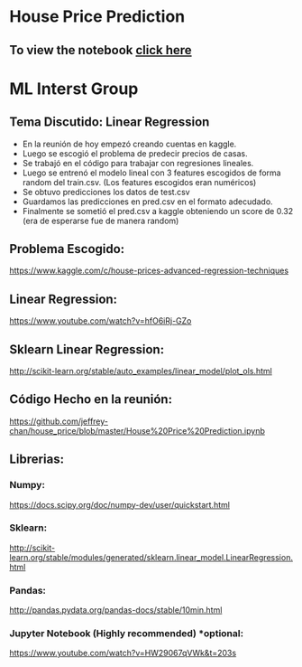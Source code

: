 # House Price Prediction

## To view the notebook [click here](https://github.com/jeffrey-chan/house_price/blob/master/House%20Price%20Prediction.ipynb)
# ML Interst Group 

## Tema Discutido: Linear Regression

- En la reunión de hoy empezó creando cuentas en kaggle.
- Luego se escogió el problema de predecir precios de casas.
- Se trabajó en el código para trabajar con regresiones lineales.
- Luego se entrenó el modelo lineal con 3 features escogidos de forma random del train.csv. (Los features escogidos eran numéricos)
- Se obtuvo predicciones los datos de test.csv
- Guardamos las predicciones en pred.csv en el formato adecudado.
- Finalmente se sometió el pred.csv a kaggle obteniendo un score de 0.32 (era de esperarse fue de manera random)

## Problema Escogido:
https://www.kaggle.com/c/house-prices-advanced-regression-techniques

## Linear Regression: 
https://www.youtube.com/watch?v=hfO6iRj-GZo

## Sklearn Linear Regression: 
http://scikit-learn.org/stable/auto_examples/linear_model/plot_ols.html

## Código Hecho en la reunión:
https://github.com/jeffrey-chan/house_price/blob/master/House%20Price%20Prediction.ipynb


## Librerias:

### Numpy:
https://docs.scipy.org/doc/numpy-dev/user/quickstart.html

### Sklearn:
http://scikit-learn.org/stable/modules/generated/sklearn.linear_model.LinearRegression.html

### Pandas:
http://pandas.pydata.org/pandas-docs/stable/10min.html

### Jupyter Notebook (Highly recommended) *optional:
https://www.youtube.com/watch?v=HW29067qVWk&t=203s
